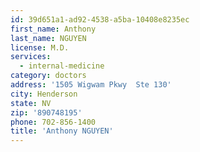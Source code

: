 ```yaml
---
id: 39d651a1-ad92-4538-a5ba-10408e8235ec
first_name: Anthony
last_name: NGUYEN
license: M.D.
services:
  - internal-medicine
category: doctors
address: '1505 Wigwam Pkwy  Ste 130'
city: Henderson
state: NV
zip: '890748195'
phone: 702-856-1400
title: 'Anthony NGUYEN'
---
```

